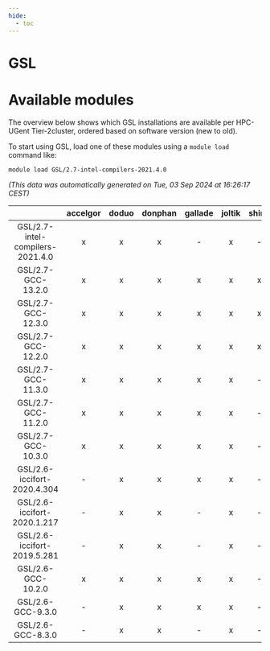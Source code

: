 ```yaml
---
hide:
  - toc
---
```


GSL
===

# Available modules


The overview below shows which GSL installations are available per HPC-UGent Tier-2cluster, ordered based on software version (new to old).

To start using GSL, load one of these modules using a `module load` command like:

```shell
module load GSL/2.7-intel-compilers-2021.4.0
```

*(This data was automatically generated on Tue, 03 Sep 2024 at 16:26:17 CEST)*  

| |accelgor|doduo|donphan|gallade|joltik|shinx|skitty|
| :---: | :---: | :---: | :---: | :---: | :---: | :---: | :---: |
|GSL/2.7-intel-compilers-2021.4.0|x|x|x|-|x|-|x|
|GSL/2.7-GCC-13.2.0|x|x|x|x|x|x|x|
|GSL/2.7-GCC-12.3.0|x|x|x|x|x|x|x|
|GSL/2.7-GCC-12.2.0|x|x|x|x|x|x|x|
|GSL/2.7-GCC-11.3.0|x|x|x|x|x|-|x|
|GSL/2.7-GCC-11.2.0|x|x|x|x|x|-|x|
|GSL/2.7-GCC-10.3.0|x|x|x|x|x|-|x|
|GSL/2.6-iccifort-2020.4.304|-|x|x|x|x|-|x|
|GSL/2.6-iccifort-2020.1.217|-|x|x|-|x|-|x|
|GSL/2.6-iccifort-2019.5.281|-|x|x|-|x|-|x|
|GSL/2.6-GCC-10.2.0|x|x|x|x|x|-|x|
|GSL/2.6-GCC-9.3.0|-|x|x|x|x|-|x|
|GSL/2.6-GCC-8.3.0|-|x|x|-|x|-|x|

